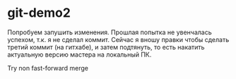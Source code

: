 # git-demo2
Попробуем запушить изменения. Прошлая попытка не увенчалась успехом, т.к. я не сделал коммит.
Сейчас я вношу правки чтобы сделать третий коммит (на гитхабе), и затем подтянуть, то есть накатить актуальную версию мастера на локальный ПК.

Try non fast-forward merge